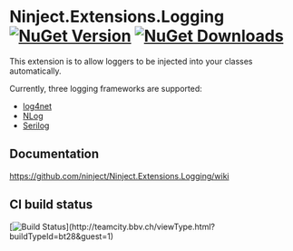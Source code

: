 # Ninject.Extensions.Logging [![NuGet Version](http://img.shields.io/nuget/v/Ninject.Extensions.Logging.svg?style=flat)](https://www.nuget.org/packages/Ninject.Extensions.Logging/) [![NuGet Downloads](http://img.shields.io/nuget/dt/Ninject.Extensions.Logging.svg?style=flat)](https://www.nuget.org/packages/Ninject.Extensions.Logging/)

This extension is to allow loggers to be injected into your classes automatically.

Currently, three logging frameworks are supported:

* [log4net](http://logging.apache.org/log4net/index.html)
* [NLog](http://www.nlog-project.org)
* [Serilog](http://http://serilog.net/)

## Documentation
https://github.com/ninject/Ninject.Extensions.Logging/wiki

## CI build status
[![Build Status](https://teamcity.bbv.ch/app/rest/builds/buildType:(id:bt28)/statusIcon)](http://teamcity.bbv.ch/viewType.html?buildTypeId=bt28&guest=1)